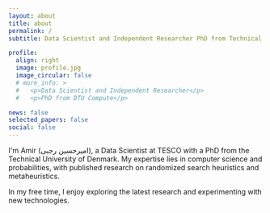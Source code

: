 ```yaml
---
layout: about
title: about
permalink: /
subtitle: Data Scientist and Independent Researcher PhD from Technical University of Denmark

profile:
  align: right
  image: profile.jpg
  image_circular: false
  # more_info: >
  #   <p>Data Scientist and Independent Researcher</p>
  #   <p>PhD from DTU Compute</p>

news: false
selected_papers: false
social: false
---
```


I'm Amir (امیرحسین رجبی), a Data Scientist at TESCO with a PhD from the Technical University of Denmark. My expertise lies in computer science and probabilities, with published research on randomized search heuristics and metaheuristics. 

In my free time, I enjoy exploring the latest research and experimenting with new technologies.
